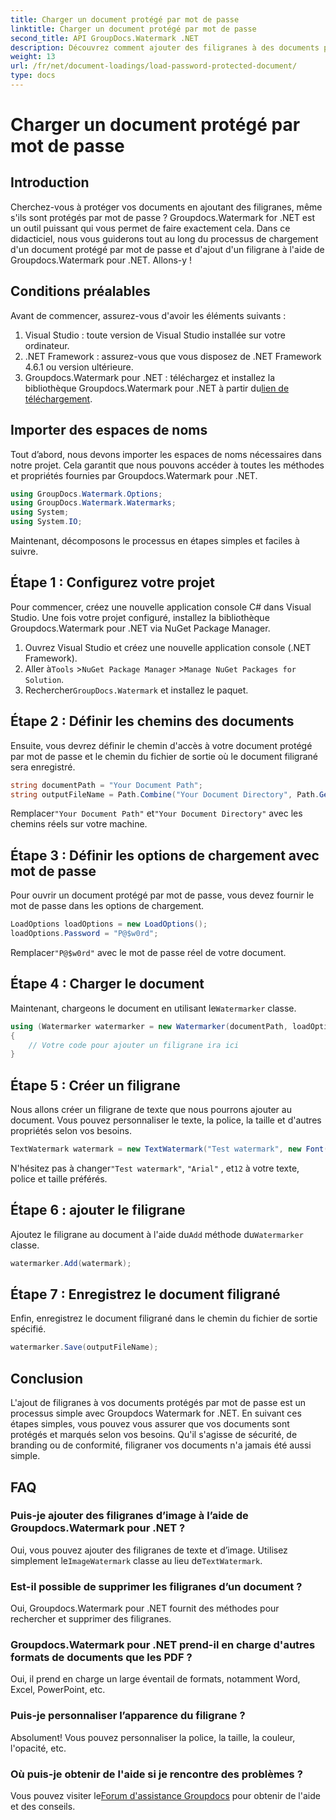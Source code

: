 ```yaml
---
title: Charger un document protégé par mot de passe
linktitle: Charger un document protégé par mot de passe
second_title: API GroupDocs.Watermark .NET
description: Découvrez comment ajouter des filigranes à des documents protégés par mot de passe à l'aide de Groupdocs Watermark for .NET avec notre guide étape par étape. Sécurisez et marquez vos fichiers facilement.
weight: 13
url: /fr/net/document-loadings/load-password-protected-document/
type: docs
---
```

# Charger un document protégé par mot de passe

## Introduction
Cherchez-vous à protéger vos documents en ajoutant des filigranes, même s'ils sont protégés par mot de passe ? Groupdocs.Watermark for .NET est un outil puissant qui vous permet de faire exactement cela. Dans ce didacticiel, nous vous guiderons tout au long du processus de chargement d'un document protégé par mot de passe et d'ajout d'un filigrane à l'aide de Groupdocs.Watermark pour .NET. Allons-y !
## Conditions préalables
Avant de commencer, assurez-vous d'avoir les éléments suivants :
1. Visual Studio : toute version de Visual Studio installée sur votre ordinateur.
2. .NET Framework : assurez-vous que vous disposez de .NET Framework 4.6.1 ou version ultérieure.
3. Groupdocs.Watermark pour .NET : téléchargez et installez la bibliothèque Groupdocs.Watermark pour .NET à partir du[lien de téléchargement](https://releases.groupdocs.com/Watermark/net/).
## Importer des espaces de noms
Tout d’abord, nous devons importer les espaces de noms nécessaires dans notre projet. Cela garantit que nous pouvons accéder à toutes les méthodes et propriétés fournies par Groupdocs.Watermark pour .NET.
```csharp
using GroupDocs.Watermark.Options;
using GroupDocs.Watermark.Watermarks;
using System;
using System.IO;
```
Maintenant, décomposons le processus en étapes simples et faciles à suivre.
## Étape 1 : Configurez votre projet
Pour commencer, créez une nouvelle application console C# dans Visual Studio. Une fois votre projet configuré, installez la bibliothèque Groupdocs.Watermark pour .NET via NuGet Package Manager.
1. Ouvrez Visual Studio et créez une nouvelle application console (.NET Framework).
2.  Aller à`Tools` >`NuGet Package Manager` >`Manage NuGet Packages for Solution`.
3.  Rechercher`GroupDocs.Watermark` et installez le paquet.
## Étape 2 : Définir les chemins des documents
Ensuite, vous devrez définir le chemin d'accès à votre document protégé par mot de passe et le chemin du fichier de sortie où le document filigrané sera enregistré.
```csharp
string documentPath = "Your Document Path";
string outputFileName = Path.Combine("Your Document Directory", Path.GetFileName(documentPath));
```
 Remplacer`"Your Document Path"` et`"Your Document Directory"` avec les chemins réels sur votre machine.
## Étape 3 : Définir les options de chargement avec mot de passe
Pour ouvrir un document protégé par mot de passe, vous devez fournir le mot de passe dans les options de chargement.
```csharp
LoadOptions loadOptions = new LoadOptions();
loadOptions.Password = "P@$w0rd";
```
 Remplacer`"P@$w0rd"` avec le mot de passe réel de votre document.
## Étape 4 : Charger le document
 Maintenant, chargeons le document en utilisant le`Watermarker` classe.
```csharp
using (Watermarker watermarker = new Watermarker(documentPath, loadOptions))
{
    // Votre code pour ajouter un filigrane ira ici
}
```
## Étape 5 : Créer un filigrane
Nous allons créer un filigrane de texte que nous pourrons ajouter au document. Vous pouvez personnaliser le texte, la police, la taille et d'autres propriétés selon vos besoins.
```csharp
TextWatermark watermark = new TextWatermark("Test watermark", new Font("Arial", 12));
```
 N'hésitez pas à changer`"Test watermark"`, `"Arial"` , et`12` à votre texte, police et taille préférés.
## Étape 6 : ajouter le filigrane
 Ajoutez le filigrane au document à l'aide du`Add` méthode du`Watermarker` classe.
```csharp
watermarker.Add(watermark);
```
## Étape 7 : Enregistrez le document filigrané
Enfin, enregistrez le document filigrané dans le chemin du fichier de sortie spécifié.
```csharp
watermarker.Save(outputFileName);
```
## Conclusion
L'ajout de filigranes à vos documents protégés par mot de passe est un processus simple avec Groupdocs Watermark for .NET. En suivant ces étapes simples, vous pouvez vous assurer que vos documents sont protégés et marqués selon vos besoins. Qu'il s'agisse de sécurité, de branding ou de conformité, filigraner vos documents n'a jamais été aussi simple.
## FAQ
### Puis-je ajouter des filigranes d’image à l’aide de Groupdocs.Watermark pour .NET ?
 Oui, vous pouvez ajouter des filigranes de texte et d’image. Utilisez simplement le`ImageWatermark` classe au lieu de`TextWatermark`.
### Est-il possible de supprimer les filigranes d’un document ?
Oui, Groupdocs.Watermark pour .NET fournit des méthodes pour rechercher et supprimer des filigranes.
### Groupdocs.Watermark pour .NET prend-il en charge d'autres formats de documents que les PDF ?
Oui, il prend en charge un large éventail de formats, notamment Word, Excel, PowerPoint, etc.
### Puis-je personnaliser l’apparence du filigrane ?
Absolument! Vous pouvez personnaliser la police, la taille, la couleur, l'opacité, etc.
### Où puis-je obtenir de l'aide si je rencontre des problèmes ?
 Vous pouvez visiter le[Forum d'assistance Groupdocs](https://forum.groupdocs.com/c/watermark/19) pour obtenir de l'aide et des conseils.